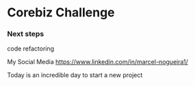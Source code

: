 # Corebiz Challenge

### Next steps
code refactoring


My Social Media
https://www.linkedin.com/in/marcel-nogueira1/

Today is an incredible day to start a new project
